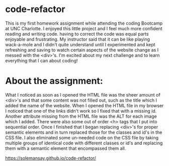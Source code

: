# code-refactor
This is my first homework assignment while attending the coding Bootcamp at UNC Charlotte. I enjoyed this little project and I feel much more confident reading and writing code. having to correct the code was equal parts enjoyable and frustrating. My instructor said that it can be like playing wack-a-mole and I didn't quite understand until I experimented and kept refreshing and saving to watch certain aspects of the website change as I messed with the &#60;div&#62;'s. I'm excited about my next challenge and to learn everything that I can about coding! 

# About the assignment:
What I noticed as soon as I opened the HTML file was the sheer amount of &#60;div&#62;'s and that some content was not filled out, such as the title which I added the name of the website. 
When I opened the HTML file in my browser I noticed that one of the links didn't work so I fixed that with a missing id.
Another attribute missing from the HTML file was the ALT for each image which I added.
There were also some out of order &#60;h&#62; tags that I put into sequential order. 
Once I finished that I began replacing &#60;div&#62;'s for proper semantic elements and in turn replaced those for the classes and id's in the CSS file. 
I also eliminated some un-needed code on the CSS file by taking multiple groups of identical code with different classes or id's and replacing them with a semantic element that encompassed them all. 

https://solemansay.github.io/code-refactor/